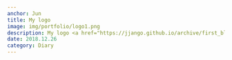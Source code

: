 ```yaml
---
anchor: Jun
title: My logo 
image: img/portfolio/logo1.png
description: My logo <a href="https://jjango.github.io/archive/first_blog">First blog에 대해서</a>
date: 2018.12.26 
category: Diary
---
```



